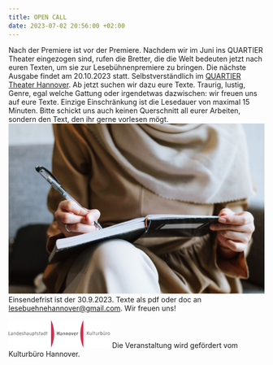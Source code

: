 ```yaml
---
title: OPEN CALL
date: 2023-07-02 20:56:00 +02:00
---
```


Nach der Premiere ist vor der Premiere. Nachdem wir im Juni ins QUARTIER Theater eingezogen sind, rufen die Bretter, die die Welt bedeuten jetzt nach euren Texten, um sie zur Lesebühnenpremiere zu bringen.
Die nächste Ausgabe findet am 20.10.2023 statt. Selbstverständlich im [QUARTIER Theater Hannover](https://quartier-theater.de/).
Ab jetzt suchen wir dazu eure Texte. Traurig, lustig, Genre, egal welche Gattung oder irgendetwas dazwischen: wir freuen uns auf eure Texte. Einzige Einschränkung ist die Lesedauer von maximal 15 Minuten. Bitte schickt uns auch keinen Querschnitt all eurer Arbeiten, sondern den Text, den ihr gerne vorlesen mögt.
![muslim-gabb239472_1280.jpg](/uploads/muslim-gabb239472_1280.jpg)
Einsendefrist ist der 30.9.2023.
Texte als pdf oder doc an [lesebuehnehannover@gmail.com](lesebuehnehannover@gmail.com).
Wir freuen uns!

![images.png](/uploads/images.png)
Die Veranstaltung wird gefördert vom Kulturbüro Hannover.